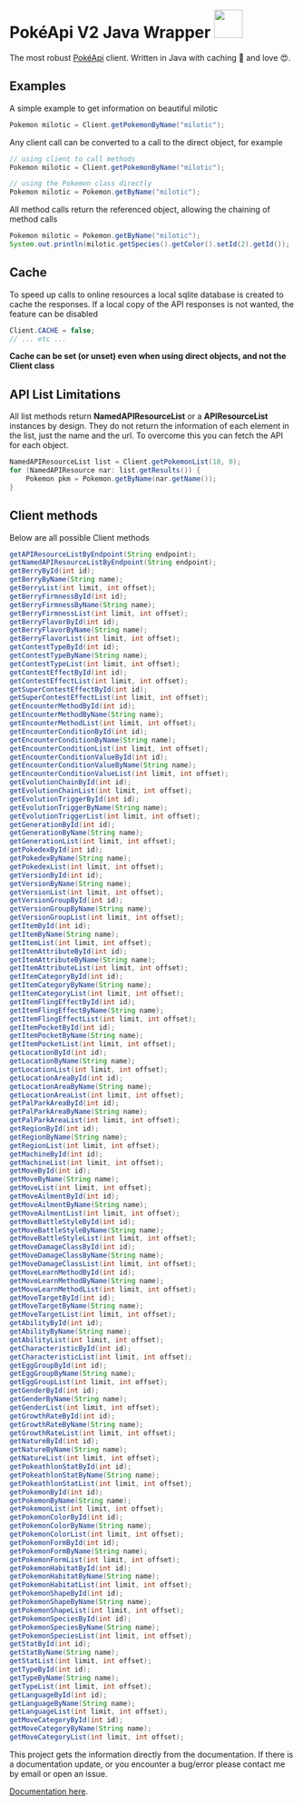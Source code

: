 # PokéApi V2 Java Wrapper <img heigth=50 width=50 src="https://cdn.bulbagarden.net/upload/thumb/3/36/350Milotic.png/250px-350Milotic.png">
The most robust [PokéApi](https://www.pokeapi.co/) client. Written in Java with caching 🤖 and love 😍.

## Examples
A simple example to get information on beautiful milotic

```java
Pokemon milotic = Client.getPokemonByName("milotic");
```

Any client call can be converted to a call to the direct object, for example

```java
// using client to call methods
Pokemon milotic = Client.getPokemonByName("milotic");

// using the Pokemon class directly
Pokemon milotic = Pokemon.getByName("milotic");
```

All method calls return the referenced object, allowing the chaining of method calls

```java
Pokemon milotic = Pokemon.getByName("milotic");
System.out.println(milotic.getSpecies().getColor().setId(2).getId());
```

## Cache

To speed up calls to online resources a local sqlite database is created to cache the responses. If a local copy of the API responses is not wanted, the feature can be disabled

```java
Client.CACHE = false;
// ... etc ...
```
**Cache can be set (or unset) even when using direct objects, and not the Client class**

## API List Limitations
All list methods return **NamedAPIResourceList** or a **APIResourceList** 
instances by design. They do not return the information of each element in 
the list, just the name and the url. To overcome this you can fetch the 
API for each object.
```java
NamedAPIResourceList list = Client.getPokemonList(10, 0);
for (NamedAPIResource nar: list.getResults()) {
    Pokemon pkm = Pokemon.getByName(nar.getName());
}
```

## Client methods
Below are all possible Client methods

```java
getAPIResourceListByEndpoint(String endpoint);
getNamedAPIResourceListByEndpoint(String endpoint);
getBerryById(int id);
getBerryByName(String name);
getBerryList(int limit, int offset);
getBerryFirmnessById(int id);
getBerryFirmnessByName(String name);
getBerryFirmnessList(int limit, int offset);
getBerryFlavorById(int id);
getBerryFlavorByName(String name);
getBerryFlavorList(int limit, int offset);
getContestTypeById(int id);
getContestTypeByName(String name);
getContestTypeList(int limit, int offset);
getContestEffectById(int id);
getContestEffectList(int limit, int offset);
getSuperContestEffectById(int id);
getSuperContestEffectList(int limit, int offset);
getEncounterMethodById(int id);
getEncounterMethodByName(String name);
getEncounterMethodList(int limit, int offset);
getEncounterConditionById(int id);
getEncounterConditionByName(String name);
getEncounterConditionList(int limit, int offset);
getEncounterConditionValueById(int id);
getEncounterConditionValueByName(String name);
getEncounterConditionValueList(int limit, int offset);
getEvolutionChainById(int id);
getEvolutionChainList(int limit, int offset);
getEvolutionTriggerById(int id);
getEvolutionTriggerByName(String name);
getEvolutionTriggerList(int limit, int offset);
getGenerationById(int id);
getGenerationByName(String name);
getGenerationList(int limit, int offset);
getPokedexById(int id);
getPokedexByName(String name);
getPokedexList(int limit, int offset);
getVersionById(int id);
getVersionByName(String name);
getVersionList(int limit, int offset);
getVersionGroupById(int id);
getVersionGroupByName(String name);
getVersionGroupList(int limit, int offset);
getItemById(int id);
getItemByName(String name);
getItemList(int limit, int offset);
getItemAttributeById(int id);
getItemAttributeByName(String name);
getItemAttributeList(int limit, int offset);
getItemCategoryById(int id);
getItemCategoryByName(String name);
getItemCategoryList(int limit, int offset);
getItemFlingEffectById(int id);
getItemFlingEffectByName(String name);
getItemFlingEffectList(int limit, int offset);
getItemPocketById(int id);
getItemPocketByName(String name);
getItemPocketList(int limit, int offset);
getLocationById(int id);
getLocationByName(String name);
getLocationList(int limit, int offset);
getLocationAreaById(int id);
getLocationAreaByName(String name);
getLocationAreaList(int limit, int offset);
getPalParkAreaById(int id);
getPalParkAreaByName(String name);
getPalParkAreaList(int limit, int offset);
getRegionById(int id);
getRegionByName(String name);
getRegionList(int limit, int offset);
getMachineById(int id);
getMachineList(int limit, int offset);
getMoveById(int id);
getMoveByName(String name);
getMoveList(int limit, int offset);
getMoveAilmentById(int id);
getMoveAilmentByName(String name);
getMoveAilmentList(int limit, int offset);
getMoveBattleStyleById(int id);
getMoveBattleStyleByName(String name);
getMoveBattleStyleList(int limit, int offset);
getMoveDamageClassById(int id);
getMoveDamageClassByName(String name);
getMoveDamageClassList(int limit, int offset);
getMoveLearnMethodById(int id);
getMoveLearnMethodByName(String name);
getMoveLearnMethodList(int limit, int offset);
getMoveTargetById(int id);
getMoveTargetByName(String name);
getMoveTargetList(int limit, int offset);
getAbilityById(int id);
getAbilityByName(String name);
getAbilityList(int limit, int offset);
getCharacteristicById(int id);
getCharacteristicList(int limit, int offset);
getEggGroupById(int id);
getEggGroupByName(String name);
getEggGroupList(int limit, int offset);
getGenderById(int id);
getGenderByName(String name);
getGenderList(int limit, int offset);
getGrowthRateById(int id);
getGrowthRateByName(String name);
getGrowthRateList(int limit, int offset);
getNatureById(int id);
getNatureByName(String name);
getNatureList(int limit, int offset);
getPokeathlonStatById(int id);
getPokeathlonStatByName(String name);
getPokeathlonStatList(int limit, int offset);
getPokemonById(int id);
getPokemonByName(String name);
getPokemonList(int limit, int offset);
getPokemonColorById(int id);
getPokemonColorByName(String name);
getPokemonColorList(int limit, int offset);
getPokemonFormById(int id);
getPokemonFormByName(String name);
getPokemonFormList(int limit, int offset);
getPokemonHabitatById(int id);
getPokemonHabitatByName(String name);
getPokemonHabitatList(int limit, int offset);
getPokemonShapeById(int id);
getPokemonShapeByName(String name);
getPokemonShapeList(int limit, int offset);
getPokemonSpeciesById(int id);
getPokemonSpeciesByName(String name);
getPokemonSpeciesList(int limit, int offset);
getStatById(int id);
getStatByName(String name);
getStatList(int limit, int offset);
getTypeById(int id);
getTypeByName(String name);
getTypeList(int limit, int offset);
getLanguageById(int id);
getLanguageByName(String name);
getLanguageList(int limit, int offset);
getMoveCategoryById(int id);
getMoveCategoryByName(String name);
getMoveCategoryList(int limit, int offset);
```

This project gets the information directly from the documentation. 
If there is a documentation update, or you encounter a bug/error please
contact me by email or open an issue.

[Documentation here](https://pokeapi.co/docsv2/).
